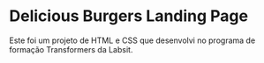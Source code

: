 <h1>Delicious Burgers Landing Page</h1>

Este foi um projeto de HTML e CSS que desenvolvi no programa de formação Transformers da Labsit.

